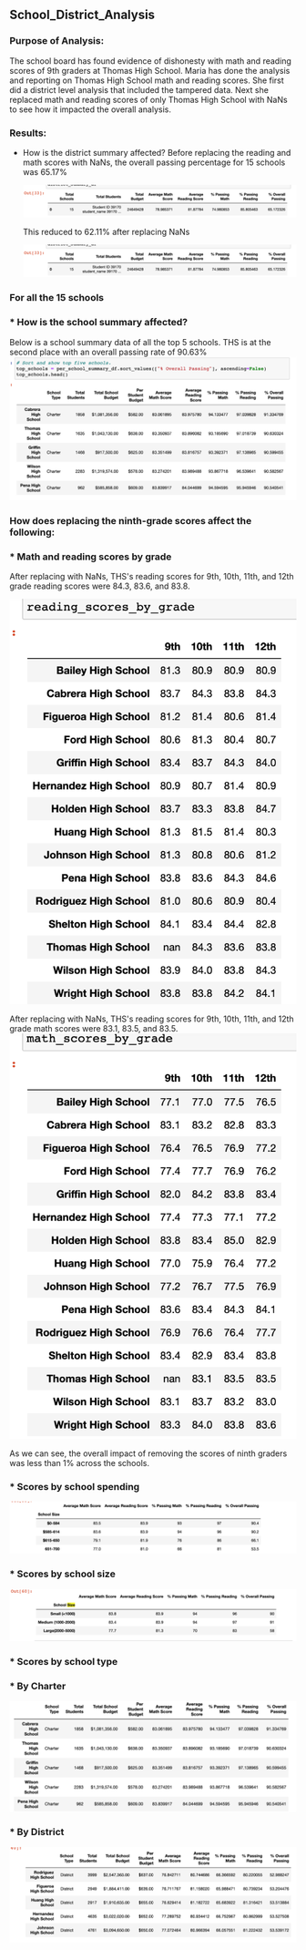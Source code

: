 ## School_District_Analysis

### Purpose of Analysis: 
The school board has found evidence of dishonesty with math and reading scores of 9th graders at Thomas High School. Maria has done the
analysis and reporting on Thomas High School math and reading scores. She first did a district level analysis that included the tampered data. Next she replaced math and reading scores of only Thomas High School with NaNs to see how it impacted the overall analysis.

### Results:
* How is the district summary affected?
  Before replacing the reading and math scores with NaNs, the overall passing percentage for 15 schools was 65.17%
  
  ![My image](https://github.com/neesha2022/School_District_Analysis_Assignment/blob/main/Resources/Without%20NaNs.png)
  
  This reduced to 62.11% after replacing NaNs
  
  ![My image](https://github.com/neesha2022/School_District_Analysis_Assignment/blob/main/Resources/Without%20NaNs.png)

### For all the 15 schools

### * How is the school summary affected?
  Below is a school summary data of all the top 5 schools. THS is at the second place with an overall passing rate of 90.63%
  ![My image](https://github.com/neesha2022/School_District_Analysis_Assignment/blob/main/Resources/top%205%20schools.png)
  
### How does replacing the ninth-grade scores affect the following:
### * Math and reading scores by grade
   After replacing with NaNs, THS's reading scores for 9th, 10th, 11th, and 12th grade reading scores were 84.3, 83.6, and 83.8.
  
  ![My image](https://github.com/neesha2022/School_District_Analysis_Assignment/blob/main/Resources/Reading.png)
  
   After replacing with NaNs, THS's reading scores for 9th, 10th, 11th, and 12th grade math scores were 83.1, 83.5, and 83.5.
  ![My image](https://github.com/neesha2022/School_District_Analysis_Assignment/blob/main/Resources/Math%20score%20by%20grade.png)
  
  As we can see, the overall impact of removing the scores of ninth graders was less than 1% across the schools. 

### * Scores by school spending
![My image](https://github.com/neesha2022/School_District_Analysis_Assignment/blob/main/Resources/Score%20of%20school%20by%20pending.png)

### * Scores by school size
 ![My image](https://github.com/neesha2022/School_District_Analysis_Assignment/blob/main/Resources/Scores%20by%20school%20size%20.png)

### * Scores by school type
### * By Charter
 ![My image](https://github.com/neesha2022/School_District_Analysis_Assignment/blob/main/Resources/School%20type%20-%20Charter.png)
 
### * By District
 ![My image](https://github.com/neesha2022/School_District_Analysis_Assignment/blob/main/Resources/School%20type%20-District.png)
